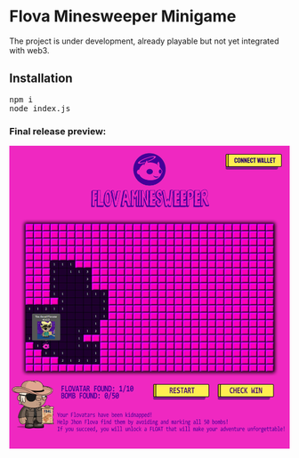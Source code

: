 # Flova Minesweeper Minigame

The project is under development, already playable but not yet integrated with web3.

## Installation
<pre>
npm i
node index.js
</pre>

### Final release preview:
![Screenshot](images/preview.png)
<br/><br/>


